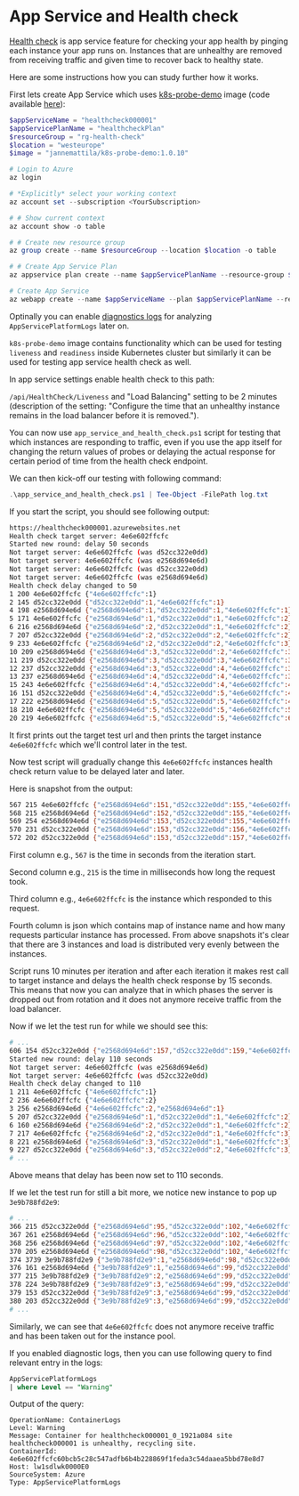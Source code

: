 # App Service and Health check

[Health check](https://docs.microsoft.com/en-us/azure/app-service/monitor-instances-health-check)
is app service feature for checking your app health by
pinging each instance your app runs on.
Instances that are unhealthy are removed from receiving
traffic and given time to recover back to healthy state.

Here are some instructions how you can study further
how it works. 

First lets create App Service which uses [k8s-probe-demo](https://hub.docker.com/r/jannemattila/k8s-probe-demo)
image (code available [here](https://github.com/JanneMattila/KubernetesProbeDemo)):

```powershell
$appServiceName = "healthcheck000001"
$appServicePlanName = "healthcheckPlan"
$resourceGroup = "rg-health-check"
$location = "westeurope"
$image = "jannemattila/k8s-probe-demo:1.0.10"

# Login to Azure
az login

# *Explicitly* select your working context
az account set --subscription <YourSubscription>

# # Show current context
az account show -o table

# # Create new resource group
az group create --name $resourceGroup --location $location -o table

# # Create App Service Plan
az appservice plan create --name $appServicePlanName --resource-group $resourceGroup --is-linux --number-of-workers 3 --sku B1 -o table

# Create App Service
az webapp create --name $appServiceName --plan $appServicePlanName --resource-group $resourceGroup -i $image -o table
```

Optinally you can enable [diagnostics logs](https://docs.microsoft.com/en-us/azure/app-service/troubleshoot-diagnostic-logs#send-logs-to-azure-monitor-preview)
for analyzing `AppServicePlatformLogs` later on.

`k8s-probe-demo` image contains functionality which can be used
for testing `liveness` and `readiness` inside Kubernetes cluster
but similarly it can be used for testing app service health check as well.

In app service settings enable health check to this path:

`/api/HealthCheck/Liveness` and "Load Balancing" setting to be 2 minutes
(description of the setting: "Configure the time that an unhealthy instance remains in the load balancer before it is removed.").

You can now use `app_service_and_health_check.ps1` script
for testing that which instances are responding to traffic,
even if you use the app itself for changing the return values
of probes or delaying the actual response for certain period of time
from the health check endpoint.

We can then kick-off our testing with following command:

```powershell
.\app_service_and_health_check.ps1 | Tee-Object -FilePath log.txt
```

If you start the script, you should see following output:

```bash
https://healthcheck000001.azurewebsites.net
Health check target server: 4e6e602ffcfc
Started new round: delay 50 seconds
Not target server: 4e6e602ffcfc (was d52cc322e0dd)
Not target server: 4e6e602ffcfc (was e2568d694e6d)
Not target server: 4e6e602ffcfc (was d52cc322e0dd)
Not target server: 4e6e602ffcfc (was e2568d694e6d)
Health check delay changed to 50
1 200 4e6e602ffcfc {"4e6e602ffcfc":1}
2 145 d52cc322e0dd {"d52cc322e0dd":1,"4e6e602ffcfc":1}
4 198 e2568d694e6d {"e2568d694e6d":1,"d52cc322e0dd":1,"4e6e602ffcfc":1}
5 171 4e6e602ffcfc {"e2568d694e6d":1,"d52cc322e0dd":1,"4e6e602ffcfc":2}
6 216 e2568d694e6d {"e2568d694e6d":2,"d52cc322e0dd":1,"4e6e602ffcfc":2}
7 207 d52cc322e0dd {"e2568d694e6d":2,"d52cc322e0dd":2,"4e6e602ffcfc":2}
9 233 4e6e602ffcfc {"e2568d694e6d":2,"d52cc322e0dd":2,"4e6e602ffcfc":3}
10 209 e2568d694e6d {"e2568d694e6d":3,"d52cc322e0dd":2,"4e6e602ffcfc":3}
11 219 d52cc322e0dd {"e2568d694e6d":3,"d52cc322e0dd":3,"4e6e602ffcfc":3}
12 237 d52cc322e0dd {"e2568d694e6d":3,"d52cc322e0dd":4,"4e6e602ffcfc":3}
13 237 e2568d694e6d {"e2568d694e6d":4,"d52cc322e0dd":4,"4e6e602ffcfc":3}
15 243 4e6e602ffcfc {"e2568d694e6d":4,"d52cc322e0dd":4,"4e6e602ffcfc":4}
16 151 d52cc322e0dd {"e2568d694e6d":4,"d52cc322e0dd":5,"4e6e602ffcfc":4}
17 222 e2568d694e6d {"e2568d694e6d":5,"d52cc322e0dd":5,"4e6e602ffcfc":4}
18 210 4e6e602ffcfc {"e2568d694e6d":5,"d52cc322e0dd":5,"4e6e602ffcfc":5}
20 219 4e6e602ffcfc {"e2568d694e6d":5,"d52cc322e0dd":5,"4e6e602ffcfc":6}
```

It first prints out the target test url and then prints the target
instance `4e6e602ffcfc` which we'll control later in the test.

Now test script will gradually change this `4e6e602ffcfc` instances
health check return value to be delayed later and later.

Here is snapshot from the output:

```bash
567 215 4e6e602ffcfc {"e2568d694e6d":151,"d52cc322e0dd":155,"4e6e602ffcfc":150}
568 215 e2568d694e6d {"e2568d694e6d":152,"d52cc322e0dd":155,"4e6e602ffcfc":150}
569 254 e2568d694e6d {"e2568d694e6d":153,"d52cc322e0dd":155,"4e6e602ffcfc":150}
570 231 d52cc322e0dd {"e2568d694e6d":153,"d52cc322e0dd":156,"4e6e602ffcfc":150}
572 202 d52cc322e0dd {"e2568d694e6d":153,"d52cc322e0dd":157,"4e6e602ffcfc":150}
```

First column e.g., `567` is the time in seconds from the iteration start.

Second column e.g., `215` is the time in milliseconds how long the request took.

Third column e.g., `4e6e602ffcfc` is the instance which responded to this request.

Fourth column is json which contains map of instance name and how many requests
particular instance has processed. From above snapshots it's clear that
there are 3 instances and load is distributed very evenly between the instances.

Script runs 10 minutes per iteration and after each iteration it makes
rest call to target instance and delays the health check response by 15 seconds.
This means that now you can analyze that in which phases the server is dropped
out from rotation and it does not anymore receive traffic from the load balancer.

Now if we let the test run for while we should see this:

```bash
# ...
606 154 d52cc322e0dd {"e2568d694e6d":157,"d52cc322e0dd":159,"4e6e602ffcfc":161}
Started new round: delay 110 seconds
Not target server: 4e6e602ffcfc (was e2568d694e6d)
Not target server: 4e6e602ffcfc (was d52cc322e0dd)
Health check delay changed to 110
1 211 4e6e602ffcfc {"4e6e602ffcfc":1}
2 236 4e6e602ffcfc {"4e6e602ffcfc":2}
3 256 e2568d694e6d {"4e6e602ffcfc":2,"e2568d694e6d":1}
5 207 d52cc322e0dd {"e2568d694e6d":1,"d52cc322e0dd":1,"4e6e602ffcfc":2}
6 160 e2568d694e6d {"e2568d694e6d":2,"d52cc322e0dd":1,"4e6e602ffcfc":2}
7 217 4e6e602ffcfc {"e2568d694e6d":2,"d52cc322e0dd":1,"4e6e602ffcfc":3}
8 221 e2568d694e6d {"e2568d694e6d":3,"d52cc322e0dd":1,"4e6e602ffcfc":3}
9 227 d52cc322e0dd {"e2568d694e6d":3,"d52cc322e0dd":2,"4e6e602ffcfc":3}
# ...
```

Above means that delay has been now set to 110 seconds.

If we let the test run for still a bit more, we notice new instance to pop up `3e9b788fd2e9`:

```bash
# ...
366 215 d52cc322e0dd {"e2568d694e6d":95,"d52cc322e0dd":102,"4e6e602ffcfc":99}
367 261 e2568d694e6d {"e2568d694e6d":96,"d52cc322e0dd":102,"4e6e602ffcfc":99}
368 256 e2568d694e6d {"e2568d694e6d":97,"d52cc322e0dd":102,"4e6e602ffcfc":99}
370 205 e2568d694e6d {"e2568d694e6d":98,"d52cc322e0dd":102,"4e6e602ffcfc":99}
374 3739 3e9b788fd2e9 {"3e9b788fd2e9":1,"e2568d694e6d":98,"d52cc322e0dd":102,"4e6e602ffcfc":99}
376 161 e2568d694e6d {"3e9b788fd2e9":1,"e2568d694e6d":99,"d52cc322e0dd":102,"4e6e602ffcfc":99}
377 215 3e9b788fd2e9 {"3e9b788fd2e9":2,"e2568d694e6d":99,"d52cc322e0dd":102,"4e6e602ffcfc":99}
378 224 3e9b788fd2e9 {"3e9b788fd2e9":3,"e2568d694e6d":99,"d52cc322e0dd":102,"4e6e602ffcfc":99}
379 153 d52cc322e0dd {"3e9b788fd2e9":3,"e2568d694e6d":99,"d52cc322e0dd":103,"4e6e602ffcfc":99}
380 203 d52cc322e0dd {"3e9b788fd2e9":3,"e2568d694e6d":99,"d52cc322e0dd":104,"4e6e602ffcfc":99}
# ...
```

Similarly, we can see that `4e6e602ffcfc` does not anymore receive traffic
and has been taken out for the instance pool.

If you enabled diagnostic logs, then you can use following query
to find relevant entry in the logs:

```sql
AppServicePlatformLogs 
| where Level == "Warning"
```

Output of the query:

```
OperationName: ContainerLogs
Level: Warning
Message: Container for healthcheck000001_0_1921a084 site healthcheck000001 is unhealthy, recycling site.
ContainerId: 4e6e602ffcfc60bcb5c28c547adfb6b4b228869f1feda3c54daaea5bbd78e8d7
Host: lw1sdlwk0000E0
SourceSystem: Azure
Type: AppServicePlatformLogs
```
